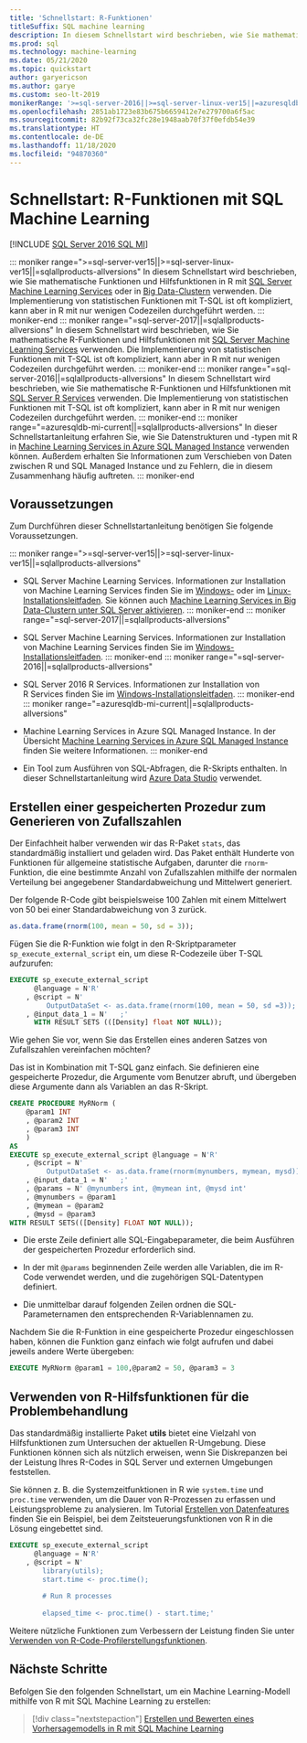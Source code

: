```yaml
---
title: 'Schnellstart: R-Funktionen'
titleSuffix: SQL machine learning
description: In diesem Schnellstart wird beschrieben, wie Sie mathematische R-Funktionen und Hilfsfunktionen mit SQL Machine Learning verwenden.
ms.prod: sql
ms.technology: machine-learning
ms.date: 05/21/2020
ms.topic: quickstart
author: garyericson
ms.author: garye
ms.custom: seo-lt-2019
monikerRange: '>=sql-server-2016||>=sql-server-linux-ver15||=azuresqldb-mi-current||=sqlallproducts-allversions'
ms.openlocfilehash: 2851ab1723e83b675b6659412e7e279700a6f5ac
ms.sourcegitcommit: 82b92f73ca32fc28e1948aab70f37f0efdb54e39
ms.translationtype: HT
ms.contentlocale: de-DE
ms.lasthandoff: 11/18/2020
ms.locfileid: "94870360"
---
```

# <a name="quickstart-r-functions-with-sql-machine-learning"></a>Schnellstart: R-Funktionen mit SQL Machine Learning
[!INCLUDE [SQL Server 2016 SQL MI](../../includes/applies-to-version/sqlserver2016-asdbmi.md)]

::: moniker range=">=sql-server-ver15||>=sql-server-linux-ver15||=sqlallproducts-allversions"
In diesem Schnellstart wird beschrieben, wie Sie mathematische Funktionen und Hilfsfunktionen in R mit [SQL Server Machine Learning Services](../sql-server-machine-learning-services.md) oder in [Big Data-Clustern](../../big-data-cluster/machine-learning-services.md) verwenden. Die Implementierung von statistischen Funktionen mit T-SQL ist oft kompliziert, kann aber in R mit nur wenigen Codezeilen durchgeführt werden.
::: moniker-end
::: moniker range="=sql-server-2017||=sqlallproducts-allversions"
In diesem Schnellstart wird beschrieben, wie Sie mathematische R-Funktionen und Hilfsfunktionen mit [SQL Server Machine Learning Services](../sql-server-machine-learning-services.md) verwenden. Die Implementierung von statistischen Funktionen mit T-SQL ist oft kompliziert, kann aber in R mit nur wenigen Codezeilen durchgeführt werden.
::: moniker-end
::: moniker range="=sql-server-2016||=sqlallproducts-allversions"
In diesem Schnellstart wird beschrieben, wie Sie mathematische R-Funktionen und Hilfsfunktionen mit [SQL Server R Services](../r/sql-server-r-services.md) verwenden. Die Implementierung von statistischen Funktionen mit T-SQL ist oft kompliziert, kann aber in R mit nur wenigen Codezeilen durchgeführt werden.
::: moniker-end
::: moniker range="=azuresqldb-mi-current||=sqlallproducts-allversions"
In dieser Schnellstartanleitung erfahren Sie, wie Sie Datenstrukturen und -typen mit R in [Machine Learning Services in Azure SQL Managed Instance](/azure/azure-sql/managed-instance/machine-learning-services-overview) verwenden können. Außerdem erhalten Sie Informationen zum Verschieben von Daten zwischen R und SQL Managed Instance und zu Fehlern, die in diesem Zusammenhang häufig auftreten.
::: moniker-end

## <a name="prerequisites"></a>Voraussetzungen

Zum Durchführen dieser Schnellstartanleitung benötigen Sie folgende Voraussetzungen.

::: moniker range=">=sql-server-ver15||>=sql-server-linux-ver15||=sqlallproducts-allversions"
- SQL Server Machine Learning Services. Informationen zur Installation von Machine Learning Services finden Sie im [Windows-](../install/sql-machine-learning-services-windows-install.md) oder im [Linux-Installationsleitfaden](../../linux/sql-server-linux-setup-machine-learning.md?toc=%2Fsql%2Fmachine-learning%2Ftoc.json). Sie können auch [Machine Learning Services in Big Data-Clustern unter SQL Server aktivieren](../../big-data-cluster/machine-learning-services.md).
::: moniker-end
::: moniker range="=sql-server-2017||=sqlallproducts-allversions"
- SQL Server Machine Learning Services. Informationen zur Installation von Machine Learning Services finden Sie im [Windows-Installationsleitfaden](../install/sql-machine-learning-services-windows-install.md). 
::: moniker-end
::: moniker range="=sql-server-2016||=sqlallproducts-allversions"
- SQL Server 2016 R Services. Informationen zur Installation von R Services finden Sie im [Windows-Installationsleitfaden](../install/sql-r-services-windows-install.md).
::: moniker-end
::: moniker range="=azuresqldb-mi-current||=sqlallproducts-allversions"
- Machine Learning Services in Azure SQL Managed Instance. In der Übersicht [Machine Learning Services in Azure SQL Managed Instance](/azure/azure-sql/managed-instance/machine-learning-services-overview) finden Sie weitere Informationen.
::: moniker-end

- Ein Tool zum Ausführen von SQL-Abfragen, die R-Skripts enthalten. In dieser Schnellstartanleitung wird [Azure Data Studio](../../azure-data-studio/what-is.md) verwendet.

## <a name="create-a-stored-procedure-to-generate-random-numbers"></a>Erstellen einer gespeicherten Prozedur zum Generieren von Zufallszahlen

Der Einfachheit halber verwenden wir das R-Paket `stats`, das standardmäßig installiert und geladen wird. Das Paket enthält Hunderte von Funktionen für allgemeine statistische Aufgaben, darunter die `rnorm`-Funktion, die eine bestimmte Anzahl von Zufallszahlen mithilfe der normalen Verteilung bei angegebener Standardabweichung und Mittelwert generiert.

Der folgende R-Code gibt beispielsweise 100 Zahlen mit einem Mittelwert von 50 bei einer Standardabweichung von 3 zurück.

```R
as.data.frame(rnorm(100, mean = 50, sd = 3));
```

Fügen Sie die R-Funktion wie folgt in den R-Skriptparameter `sp_execute_external_script` ein, um diese R-Codezeile über T-SQL aufzurufen:

```sql
EXECUTE sp_execute_external_script
      @language = N'R'
    , @script = N'
         OutputDataSet <- as.data.frame(rnorm(100, mean = 50, sd =3));'
    , @input_data_1 = N'   ;'
      WITH RESULT SETS (([Density] float NOT NULL));
```

Wie gehen Sie vor, wenn Sie das Erstellen eines anderen Satzes von Zufallszahlen vereinfachen möchten?

Das ist in Kombination mit T-SQL ganz einfach. Sie definieren eine gespeicherte Prozedur, die Argumente vom Benutzer abruft, und übergeben diese Argumente dann als Variablen an das R-Skript.

```sql
CREATE PROCEDURE MyRNorm (
    @param1 INT
    , @param2 INT
    , @param3 INT
    )
AS
EXECUTE sp_execute_external_script @language = N'R'
    , @script = N'
         OutputDataSet <- as.data.frame(rnorm(mynumbers, mymean, mysd));'
    , @input_data_1 = N'   ;'
    , @params = N' @mynumbers int, @mymean int, @mysd int'
    , @mynumbers = @param1
    , @mymean = @param2
    , @mysd = @param3
WITH RESULT SETS(([Density] FLOAT NOT NULL));
```

- Die erste Zeile definiert alle SQL-Eingabeparameter, die beim Ausführen der gespeicherten Prozedur erforderlich sind.

- In der mit `@params` beginnenden Zeile werden alle Variablen, die im R-Code verwendet werden, und die zugehörigen SQL-Datentypen definiert.

- Die unmittelbar darauf folgenden Zeilen ordnen die SQL-Parameternamen den entsprechenden R-Variablennamen zu.

Nachdem Sie die R-Funktion in eine gespeicherte Prozedur eingeschlossen haben, können die Funktion ganz einfach wie folgt aufrufen und dabei jeweils andere Werte übergeben:

```sql
EXECUTE MyRNorm @param1 = 100,@param2 = 50, @param3 = 3
```

## <a name="use-r-utility-functions-for-troubleshooting"></a>Verwenden von R-Hilfsfunktionen für die Problembehandlung

Das standardmäßig installierte Paket **utils** bietet eine Vielzahl von Hilfsfunktionen zum Untersuchen der aktuellen R-Umgebung. Diese Funktionen können sich als nützlich erweisen, wenn Sie Diskrepanzen bei der Leistung Ihres R-Codes in SQL Server und externen Umgebungen feststellen.

Sie können z. B. die Systemzeitfunktionen in R wie `system.time` und `proc.time` verwenden, um die Dauer von R-Prozessen zu erfassen und Leistungsprobleme zu analysieren. Im Tutorial [Erstellen von Datenfeatures](../tutorials/walkthrough-create-data-features.md) finden Sie ein Beispiel, bei dem Zeitsteuerungsfunktionen von R in die Lösung eingebettet sind.

```sql
EXECUTE sp_execute_external_script
      @language = N'R'
    , @script = N'
        library(utils);
        start.time <- proc.time();
        
        # Run R processes
        
        elapsed_time <- proc.time() - start.time;'
```

Weitere nützliche Funktionen zum Verbessern der Leistung finden Sie unter [Verwenden von R-Code-Profilerstellungsfunktionen](../r/using-r-code-profiling-functions.md).

## <a name="next-steps"></a>Nächste Schritte

Befolgen Sie den folgenden Schnellstart, um ein Machine Learning-Modell mithilfe von R mit SQL Machine Learning zu erstellen:

> [!div class="nextstepaction"]
> [Erstellen und Bewerten eines Vorhersagemodells in R mit SQL Machine Learning](quickstart-r-train-score-model.md)
